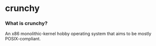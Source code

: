 # crunchy
### What is crunchy?

An x86 monolithic-kernel hobby operating system that aims to be mostly POSIX-compliant.



